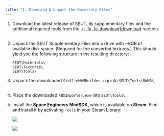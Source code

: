 ```yaml
---
title: "I. Download & Unpack the Necessary Files"
---
```

1. Download the latest release of SEUT, its supplementary files and the additional required tools from the [*&nbsp;*{: .fa .fa-download}download](/modding-reference/tools/3d-modelling/seut/download)-section.
<br><br/>

2. Unpack the SEUT Supplementary Files into a drive with ~6GB of available disk space. (Required for the converted textures.) This should yield you the following structure in the resulting directory: 

    ```
    SEUT\Materials\
    SEUT\Textures\
    SEUT\Tools\
    ```

3. Unpack the downloaded `StollieMWMBuilder.zip` into `SEUT\Tools\MWMB\`.
<br><br/>

4. Place the downloaded `FBXImporter.exe` into `SEUT\Tools\`.

5. Install the **Space Engineers ModSDK**, which is available on **Steam**. Find and install it by activating `Tools` in your Steam Library:

    ![](/modding-reference/assets/images/tools/seut/modsdk_1.png)

    ![](/modding-reference/assets/images/tools/seut/modsdk_2.png)
